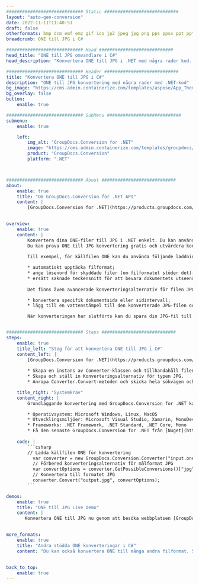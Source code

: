 ```yaml
---
############################# Static ############################
layout: "auto-gen-conversion"
date: 2022-11-11T11:40:51
draft: false
otherformats: bmp dcm emf emz gif ico jp2 jpeg jpg png pps ppsx ppt pptx psb psd svg svgz tga tif tiff webp wmf wmz
breadcrumb: ONE till JPG i C#

############################# Head ############################
head_title: "ONE till JPG omvandlare i C#"
head_description: "Konvertera ONE till JPG i .NET med några rader kod. Använd GroupDocs Document Conversion API för att konvertera över 160 filformat."

############################# Header ############################
title: "Konvertera ONE till JPG i C#"
description: "ONE till JPG konvertering med några rader med .NET-kod"
bg_image: "https://cms.admin.containerize.com/templates/aspose/App_Themes/V3/images/bg/header1.png"
bg_overlay: false
button:
    enable: true

############################# SubMenu ############################
submenu:
    enable: true

    left:
        img_alt: "GroupDocs.Conversion for .NET"
        image: "https://cms.admin.containerize.com/templates/groupdocs/images/product-logos/90x90-noborder/groupdocs-conversion-net.png"
        product: "GroupDocs.Conversion"
        platform: ".NET"



############################# About ############################
about:
    enable: true
    title: "Om GroupDocs.Conversion for .NET API"
    content: |
        [GroupDocs.Conversion for .NET](https://products.groupdocs.com/conversion/net/) kan användas för att konvertera Microsoft Word, Excel, PowerPoint, PDF, Visio och andra format. GroupDocs.Conversion är ett fristående API som är lämpligt för back-end och interna system där hög prestanda krävs. Det beror inte på någon programvara som Microsoft eller Open Office.
    

overview:
    enable: true
    content: |
        Konvertera dina ONE-filer till JPG i .NET enkelt. Du kan använda bara ett par C# kodrader i valfri plattform som du vill, som - Windows, Linux, macOS.
        Du kan prova ONE till JPG konvertering gratis och utvärdera konverteringsresultatens kvalitet. Tillsammans med enkla filkonverteringsscenarier kan du prova mer avancerade alternativ för att ladda källfilen ONE och för att spara resultatet JPG. 
        
        Till exempel, för källfilen ONE kan du använda följande laddningsalternativ:

        * automatiskt upptäcka filformat;
        * ange lösenord för skyddade filer (om filformatet stöder det);
        * ersätt saknade teckensnitt för att bevara dokumentets utseende.
        
        Det finns även avancerade konverteringsalternativ för filen JPG:

        * konvertera specifik dokumentsida eller sidintervall;
        * lägg till en vattenstämpel till den konverterade JPG-filen och många fler.

        När konverteringen har slutförts kan du spara din JPG-fil till den lokala filsökvägen eller någon tredje parts lagring som FTP, Amazon S3, Google Drive, Dropbox etc. Observera - för att konvertera ONE till {{ TO}} det finns inget behov av någon ytterligare programvara installerad - som MS Office, Open Office, Adobe Acrobat Reader etc.


############################# Steps ############################
steps:
    enable: true
    title_left: "Steg för att konvertera ONE till JPG i C#"
    content_left: |
        [GroupDocs.Conversion for .NET](https://products.groupdocs.com/conversion/net/) gör det enkelt för utvecklare att konvertera en ONE-fil till JPG med några rader kod.
        
        * Skapa en instans av Converter-klassen och tillhandahåll filen ONE med den fullständiga sökvägen
        * Skapa och ställ in Konverteringsalternativ för typen JPG.
        * Anropa Converter.Convert-metoden och skicka hela sökvägen och formatet (JPG) som en parameter

    title_right: "Systemkrav"
    content_right: |
        Grundläggande konvertering med GroupDocs.Conversion for .NET kan göras med bara några enkla steg. Våra API:er stöds på alla större plattformar och operativsystem. Innan du kör koden nedan, se till att du har följande förutsättningar installerade på ditt system.

        * Operativsystem: Microsoft Windows, Linux, MacOS
        * Utvecklingsmiljöer: Microsoft Visual Studio, Xamarin, MonoDevelop
        * Frameworks: .NET Framework, .NET Standard, .NET Core, Mono
        * Få den senaste GroupDocs.Conversion for .NET från [Nuget](https://www.nuget.org/packages/groupdocs.conversion)
         
    code: |
        ```csharp    
        // Ladda källfilen ONE för konvertering
          var converter = new GroupDocs.Conversion.Converter("input.one");
          // Förbered konverteringsalternativ för målformat JPG
          var convertOptions = converter.GetPossibleConversions()["jpg"].ConvertOptions;
          // Konvertera till formatet JPG
          converter.Convert("output.jpg", convertOptions);
        ```

demos:
    enable: true
    title: "ONE till JPG Live Demo"
    content: |
       Konvertera ONE till JPG nu genom att besöka webbplatsen [GroupDocs.Conversion App](https://products.groupdocs.app/conversion/family). Onlinedemo har följande fördelar
          

more_formats:
    enable: true
    title: "Andra stödda ONE konverteringar i C#"
    content: "Du kan också konvertera ONE till många andra filformat. Se listan nedan."
       
       
back_to_top:
    enable: true
---
```

